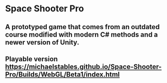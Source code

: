 # Space Shooter Pro

## A prototyped game that comes from an outdated course modified with modern C# methods and a newer version of Unity.

## Playable version https://michaelstables.github.io/Space-Shooter-Pro/Builds/WebGL/Beta1/index.html

